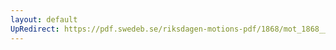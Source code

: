 ```yaml
---
layout: default
UpRedirect: https://pdf.swedeb.se/riksdagen-motions-pdf/1868/mot_1868__ak__00118/mot_1868__ak__00118_002.pdf
---
```

